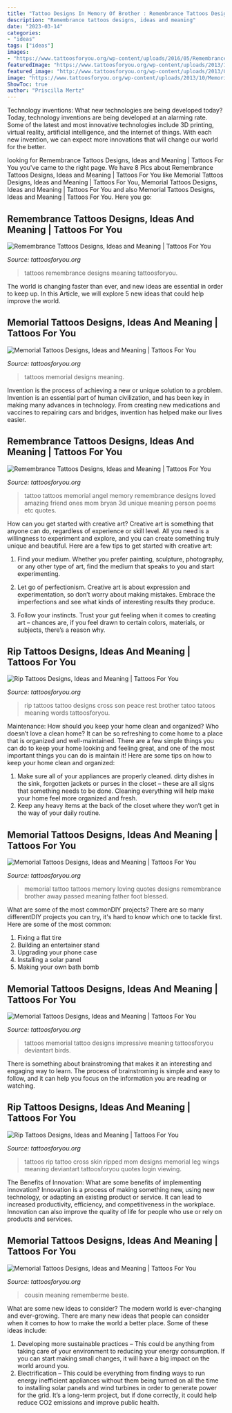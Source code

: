 ```yaml
---
title: "Tattoo Designs In Memory Of Brother : Remembrance Tattoos Designs, Ideas And Meaning"
description: "Remembrance tattoos designs, ideas and meaning"
date: "2023-03-14"
categories:
- "ideas"
tags: ["ideas"]
images:
- "https://www.tattoosforyou.org/wp-content/uploads/2016/05/Remembrance-Tattoo.jpg"
featuredImage: "https://www.tattoosforyou.org/wp-content/uploads/2013/10/Memorial-Tattoos-for-Sister-225x300.jpg"
featured_image: "http://www.tattoosforyou.org/wp-content/uploads/2013/09/Memorial-Tattoo.jpg"
image: "https://www.tattoosforyou.org/wp-content/uploads/2013/10/Memorial-Tattoos-for-Sister-225x300.jpg"
ShowToc: true
author: "Priscilla Mertz"
---
```



Technology inventions: What new technologies are being developed today?
Today, technology inventions are being developed at an alarming rate. Some of the latest and most innovative technologies include 3D printing, virtual reality, artificial intelligence, and the internet of things. With each new invention, we can expect more innovations that will change our world for the better.

	

		
looking for Remembrance Tattoos Designs, Ideas and Meaning | Tattoos For You you've came to the right page. We have 8 Pics about Remembrance Tattoos Designs, Ideas and Meaning | Tattoos For You like Memorial Tattoos Designs, Ideas and Meaning | Tattoos For You, Memorial Tattoos Designs, Ideas and Meaning | Tattoos For You and also Memorial Tattoos Designs, Ideas and Meaning | Tattoos For You. Here you go:
		
    
## Remembrance Tattoos Designs, Ideas And Meaning | Tattoos For You

<img loading=lazy src="https://www.tattoosforyou.org/wp-content/uploads/2016/05/Tattoos-of-Remembrance.jpg" onerror="this.onerror=null;this.src='https://tse3.mm.bing.net/th?id=OIP.sfR_g3lYk49aQIqVd4JMMAHaJ4&amp;pid=15.1';" alt="Remembrance Tattoos Designs, Ideas and Meaning | Tattoos For You">

_Source: tattoosforyou.org_

>tattoos remembrance designs meaning tattoosforyou. 

	

The world is changing faster than ever, and new ideas are essential in order to keep up. In this Article, we will explore 5 new ideas that could help improve the world.

    
## Memorial Tattoos Designs, Ideas And Meaning | Tattoos For You

<img loading=lazy src="http://www.tattoosforyou.org/wp-content/uploads/2013/09/Memorial-Tattoos.jpg" onerror="this.onerror=null;this.src='https://tse4.mm.bing.net/th?id=OIP.M5768nEN7LkFaL6kSUQG8AHaFj&amp;pid=15.1';" alt="Memorial Tattoos Designs, Ideas and Meaning | Tattoos For You">

_Source: tattoosforyou.org_

>tattoos memorial designs meaning. 

	

Invention is the process of achieving a new or unique solution to a problem. Invention is an essential part of human civilization, and has been key in making many advances in technology. From creating new medications and vaccines to repairing cars and bridges, invention has helped make our lives easier.

    
## Remembrance Tattoos Designs, Ideas And Meaning | Tattoos For You

<img loading=lazy src="https://www.tattoosforyou.org/wp-content/uploads/2016/05/Remembrance-Tattoo.jpg" onerror="this.onerror=null;this.src='https://tse4.mm.bing.net/th?id=OIP.unOfN5zc_5z4Dl-O6DK96QHaJ4&amp;pid=15.1';" alt="Remembrance Tattoos Designs, Ideas and Meaning | Tattoos For You">

_Source: tattoosforyou.org_

>tattoo tattoos memorial angel memory remembrance designs loved amazing friend ones mom bryan 3d unique meaning person poems etc quotes. 

	

How can you get started with creative art?
Creative art is something that anyone can do, regardless of experience or skill level. All you need is a willingness to experiment and explore, and you can create something truly unique and beautiful. Here are a few tips to get started with creative art:
1. Find your medium. Whether you prefer painting, sculpture, photography, or any other type of art, find the medium that speaks to you and start experimenting.

2. Let go of perfectionism. Creative art is about expression and experimentation, so don’t worry about making mistakes. Embrace the imperfections and see what kinds of interesting results they produce.

3. Follow your instincts. Trust your gut feeling when it comes to creating art – chances are, if you feel drawn to certain colors, materials, or subjects, there’s a reason why.

    
## Rip Tattoos Designs, Ideas And Meaning | Tattoos For You

<img loading=lazy src="http://www.tattoosforyou.org/wp-content/uploads/2013/10/Rip-Tattoos.jpg" onerror="this.onerror=null;this.src='https://tse1.mm.bing.net/th?id=OIP.R1lQlBBuaT1qdMqaBUd5xwHaLI&amp;pid=15.1';" alt="Rip Tattoos Designs, Ideas and Meaning | Tattoos For You">

_Source: tattoosforyou.org_

>rip tattoos tattoo designs cross son peace rest brother tatoo tatoos meaning words tattoosforyou. 

	

Maintenance: How should you keep your home clean and organized?
Who doesn’t love a clean home? It can be so refreshing to come home to a place that is organized and well-maintained. There are a few simple things you can do to keep your home looking and feeling great, and one of the most important things you can do is maintain it! Here are some tips on how to keep your home clean and organized: 
1. Make sure all of your appliances are properly cleaned. dirty dishes in the sink, forgotten jackets or purses in the closet – these are all signs that something needs to be done. Cleaning everything will help make your home feel more organized and fresh. 
2. Keep any heavy items at the back of the closet where they won’t get in the way of your daily routine.

    
## Memorial Tattoos Designs, Ideas And Meaning | Tattoos For You

<img loading=lazy src="http://www.tattoosforyou.org/wp-content/uploads/2013/09/Memorial-Tattoo.jpg" onerror="this.onerror=null;this.src='https://tse3.mm.bing.net/th?id=OIP.LMHLAtAyOQqfb-wj6NRVAQHaFj&amp;pid=15.1';" alt="Memorial Tattoos Designs, Ideas and Meaning | Tattoos For You">

_Source: tattoosforyou.org_

>memorial tattoo tattoos memory loving quotes designs remembrance brother away passed meaning father foot blessed. 

	

What are some of the most commonDIY projects?
There are so many differentDIY projects you can try, it's hard to know which one to tackle first. Here are some of the most common: 
1. Fixing a flat tire 
2. Building an entertainer stand 
3. Upgrading your phone case 
4. Installing a solar panel 
5. Making your own bath bomb 

    
## Memorial Tattoos Designs, Ideas And Meaning | Tattoos For You

<img loading=lazy src="http://www.tattoosforyou.org/wp-content/uploads/2013/09/Baby-Memorial-Tattoos.jpg" onerror="this.onerror=null;this.src='https://tse1.mm.bing.net/th?id=OIP.NzfmPBJVb5z36EdYfx3eUgHaJo&amp;pid=15.1';" alt="Memorial Tattoos Designs, Ideas and Meaning | Tattoos For You">

_Source: tattoosforyou.org_

>tattoos memorial tattoo designs impressive meaning tattoosforyou deviantart birds. 

	

There is something about brainstroming that makes it an interesting and engaging way to learn. The process of brainstroming is simple and easy to follow, and it can help you focus on the information you are reading or watching.

    
## Rip Tattoos Designs, Ideas And Meaning | Tattoos For You

<img loading=lazy src="http://www.tattoosforyou.org/wp-content/uploads/2013/10/Ripped-Skin-Tattoos.jpg" onerror="this.onerror=null;this.src='https://tse3.mm.bing.net/th?id=OIP.p0g6Pnv-3o9fP5ZLTq1KoQHaJ4&amp;pid=15.1';" alt="Rip Tattoos Designs, Ideas and Meaning | Tattoos For You">

_Source: tattoosforyou.org_

>tattoos rip tattoo cross skin ripped mom designs memorial leg wings meaning deviantart tattoosforyou quotes login viewing. 

	

The Benefits of Innovation: What are some benefits of implementing innovation?
Innovation is a process of making something new, using new technology, or adapting an existing product or service. It can lead to increased productivity, efficiency, and competitiveness in the workplace. Innovation can also improve the quality of life for people who use or rely on products and services.

    
## Memorial Tattoos Designs, Ideas And Meaning | Tattoos For You

<img loading=lazy src="https://www.tattoosforyou.org/wp-content/uploads/2013/10/Memorial-Tattoos-for-Sister-225x300.jpg" onerror="this.onerror=null;this.src='https://tse1.mm.bing.net/th?id=OIP.IYbVU0nDijXe51YFsOXEDAAAAA&amp;pid=15.1';" alt="Memorial Tattoos Designs, Ideas and Meaning | Tattoos For You">

_Source: tattoosforyou.org_

>cousin meaning rememberme beste. 

	

What are some new ideas to consider?
The modern world is ever-changing and ever-growing. There are many new ideas that people can consider when it comes to how to make the world a better place. Some of these ideas include: 
1. Developing more sustainable practices – This could be anything from taking care of your environment to reducing your energy consumption. If you can start making small changes, it will have a big impact on the world around you. 
2. Electrification – This could be everything from finding ways to run energy inefficient appliances without them being turned on all the time to installing solar panels and wind turbines in order to generate power for the grid. It’s a long-term project, but if done correctly, it could help reduce CO2 emissions and improve public health. 

